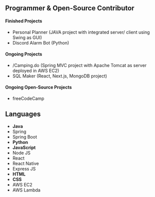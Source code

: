 ## Programmer & Open-Source Contributor
#### Finished Projects 
- Personal Planner (JAVA project with integrated server/ client using Swing as GUI)
- Discord Alarm Bot (Python)
#### Ongoing Projects
- /Camping.do (Spring MVC project with Apache Tomcat as server deployed in AWS EC2)
- SQL Maker (React, Next.js, MongoDB project)
#### Ongoing Open-Source Projects
- freeCodeCamp
## Languages
- **Java**
- Spring
- Spring Boot
- **Python**
- **JavaScript**
- Node JS
- React
- React Native
- Express JS
- **HTML**
- **CSS**
- AWS EC2
- AWS Lambda

<!--
**shlee8405/shlee8405** is a ✨ _special_ ✨ repository because its `README.md` (this file) appears on your GitHub profile.

Here are some ideas to get you started:

- 🔭 I’m currently working on ...
- 🌱 I’m currently learning ...
- 👯 I’m looking to collaborate on ...
- 🤔 I’m looking for help with ...
- 💬 Ask me about ...
- 📫 How to reach me: ...
- 😄 Pronouns: ...
- ⚡ Fun fact: ...
-->
